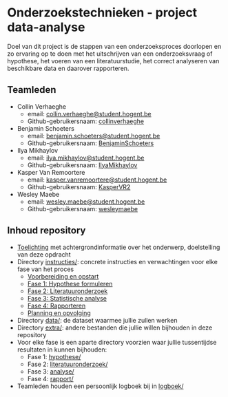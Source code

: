 # Onderzoekstechnieken - project data-analyse

Doel van dit project is de stappen van een onderzoeksproces doorlopen en zo ervaring op te doen met het uitschrijven van een onderzoeksvraag of hypothese, het voeren van een literatuurstudie, het correct analyseren van beschikbare data en daarover rapporteren.

## Teamleden

- Collin Verhaeghe
    - email: [collin.verhaeghe@student.hogent.be](mailto:collin.verhaeghe@student.hogent.be)
    - Github-gebruikersnaam: [collinverhaeghe](https://github.com/collinverhaeghe)
- Benjamin Schoeters
    - email: [benjamin.schoeters@student.hogent.be](benjamin.schoeters@student.hogent.be)
    - Github-gebruikersnaam: [BenjaminSchoeters](https://github.com/BenjaminSchoeters)
- Ilya Mikhaylov
    - email: [ilya.mikhaylov@student.hogent.be](mailto:ilya.mikhaylov@student.hogent.be)
    - Github-gebruikersnaam: [IlyaMikhaylov](https://github.com/pl77711)
- Kasper Van Remoortere
    - email: [kasper.vanremoortere@student.hogent.be](mailto:kasper.vanremoortere@student.hogent.be)
    - Github-gebruikersnaam: [KasperVR2](https://github.com/kaspervr2)
- Wesley Maebe
    - email: [wesley.maebe@student.hogent.be](mailto:wesley.maebe@student.hogent.be)
    - Github-gebruikersnaam: [wesleymaebe](https://github.com/wesleymaebe)

## Inhoud repository

- [Toelichting](toelichting.md) met achtergrondinformatie over het onderwerp, doelstelling van deze opdracht
- Directory [instructies/](instructies/): concrete instructies en verwachtingen voor elke fase van het proces
    - [Voorbereiding en opstart](instructies/0-voorbereiding.md)
    - [Fase 1: Hypothese formuleren](instructies/1-hypothese.md)
    - [Fase 2: Literatuuronderzoek](instructies/2-literatuuronderzoek.md)
    - [Fase 3: Statistische analyse](instructies/3-analyse.md)
    - [Fase 4: Rapporteren](instructies/4-rapporteren.md)
    - [Planning en opvolging](instructies/5-planning.md)
- Directory [data/](data/): de dataset waarmee jullie zullen werken
- Directory [extra/](extra/): andere bestanden die jullie willen bijhouden in deze repository
- Voor elke fase is een aparte directory voorzien waar jullie tussentijdse resultaten in kunnen bijhouden:
    - Fase 1: [hypothese/](hypothese/)
    - Fase 2: [literatuuronderzoek/](literatuuronderzoek/)
    - Fase 3: [analyse/](analyse/)
    - Fase 4: [rapport/](rapport/)
- Teamleden houden een persoonlijk logboek bij in [logboek/](logboek/)
